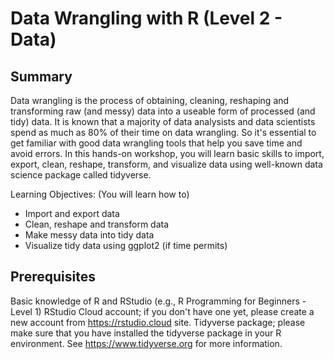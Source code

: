 # Data Wrangling with R (Level 2 - Data)

## Summary

Data wrangling is the process of obtaining, cleaning, reshaping and transforming raw (and messy) data into a useable form of processed (and tidy) data. It is known that a majority of data analysists and data scientists spend as much as 80% of their time on data wrangling. So it's essential to get familiar with good data wrangling tools that help you save time and avoid errors. In this hands-on workshop, you will learn basic skills to import, export, clean, reshape, transform, and visualize data using well-known data science package called tidyverse.

Learning Objectives: (You will learn how to)

- Import and export data
- Clean, reshape and transform data
- Make messy data into tidy data
- Visualize tidy data using ggplot2 (if time permits)

## Prerequisites

Basic knowledge of R and RStudio (e.g., R Programming for Beginners - Level 1)
RStudio Cloud account; if you don't have one yet, please create a new account from https://rstudio.cloud site.
Tidyverse package; please make sure that you have installed the tidyverse package in your R environment. See https://www.tidyverse.org for more information.
